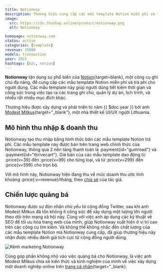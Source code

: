 ```yaml
---
title: Notionway
description: Thương hiệu cung cấp các mẫu template Notion miễn phí và trả phí
image:
  src: https://cdn.thunhap.online/product/notionway.png
  alt: Notionway

homepage: notionway.com
status: active
categories: [template]
revenue: 35000
models: transaction
year: 2021
hashtags: [b2c, notion]
---
```


__Notionway__ tận dụng sự phổ biến của [Notion](https://www.notion.so/){target=blank}, một công cụ ghi chú đa năng, để cung cấp các mẫu template Notion miễn phí và trả phí cho người dùng. Các mẫu template này giúp người dùng tiết kiệm thời gian và công sức trong việc tạo ra các trang ghi chú, quản lý dự án, lịch trình, và nhiều rất nhiều mục đích khác.

Thương hiệu được xây dựng và phát triển từ năm {{ $doc.year }} bởi anh [Modest Mitkus](https://twitter.com/ModestMitkus){target="_blank"}, một nhà thiết kế UI/UX người Lithuania.

## Mô hình thu nhập & doanh thu

Notionway tạo thu nhập bằng hình thức bán các mẫu template Notion trả phí. Các mẫu template này được bán trên trang web chính thức của Notionway, thông qua 2 nền tảng thanh toán là :payment{id="gumroad"} và :payment{id="thrivecart"}. Giá bán của các mẫu template dao động từ :price{v=39} đến :price{v=99} cho từng loại, và từ :price{v=299} đến :price{v=599} cho trọn bộ.

Với mô hình này, Notionway hiện đang thu về mức doanh thu ước tính khoảng :price{:v=revenue}/tháng, theo [chia sẻ](https://www.modestmitkus.com/products/create-once-sell-forever#:~:text=you%20my%20framework%20on%20how%20to-,build%20a%20%2435k/month%20digital%20product%20business,-from%20scratch.) của tác giả.

## Chiến lược quảng bá

Notionway được sự đón nhận chủ yếu từ cộng đồng Twitter, sau khi anh Modest Mitkus đã tốn không ít công sức để xây dựng một lượng lớn người theo dõi trên mạng xã hội này. Cùng với việc anh áp dụng các kỹ thuật về SEO để tối ưu hóa trang web của mình, giúp Notionway xuất hiện ở vị trí cao trên các công cụ tìm kiếm. Và không thể không nhắc đến chất lượng của các mẫu template Notion mà Notionway cung cấp, đã giúp thương hiệu này nhận được nhiều đánh giá tích cực từ cộng đồng người dùng.

![Kênh marketing Notionway](https://cdn.thunhap.online/product/notionway+channels.png)

Cũng góp phần không nhỏ vào việc quảng bá cho Notionway, là việc anh Modest Mitkus chia sẻ kiến thức và kinh nghiệm của mình về việc xây dựng một doanh nghiệp online trên [trang cá nhân](https://www.modestmitkus.com/){target="_blank}.
